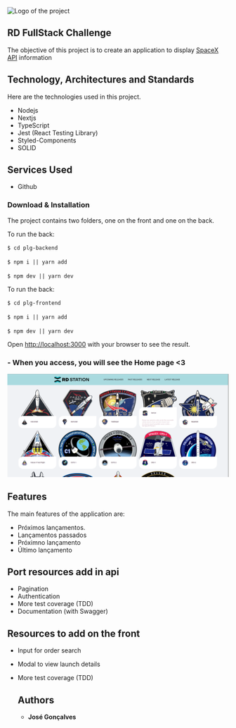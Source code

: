 ![Logo of the project](https://www.rdstation.com/wp-content/themes/rdstation/assets/img//logos/rebrand/rd-station-cor-md.svg)


## RD FullStack Challenge
The objective of this project is to create an 
application to display [SpaceX API](https://github.com/r-spacex/SpaceX-API/blob/master/docs/v4/README.md) information


## Technology, Architectures and Standards

Here are the technologies used in this project.

* Nodejs
* Nextjs
* TypeScript
* Jest (React Testing Library)
* Styled-Components
* SOLID


## Services Used

* Github

<h3> Download & Installation </h3>

The project contains two folders, one on the front and one on the back.

To run the back:

```shell
$ cd plg-backend

$ npm i || yarn add

$ npm dev || yarn dev
```

To run the back:

```shell
$ cd plg-frontend

$ npm i || yarn add

$ npm dev || yarn dev
```

Open [http://localhost:3000](http://localhost:3000) with your browser to see the result.


### - When you access, you will see the Home page <3

![Homepage image](https://github.com/jgoncalves8080/plg-challenge/blob/main/plg-frontend/src/assets/plg-front.png)


## Features

The main features of the application are:
 - Próximos lançamentos.
 - Lançamentos passados
 - Próximno lançamento
 - Último lançamento

## Port resources add in api

* Pagination
* Authentication
* More test coverage (TDD)
* Documentation (with Swagger)

## Resources to add on the front

* Input for order search
* Modal to view launch details
* More test coverage (TDD)

  ## Authors

  * **José Gonçalves** 
